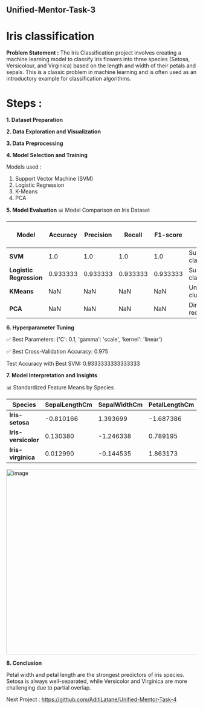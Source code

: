 ## Unified-Mentor-Task-3
# Iris classification

**Problem Statement :**
The Iris Classification project involves creating a machine learning model to classify iris flowers into three species (Setosa, Versicolour, and Virginica) based on the length and width of their petals and sepals. This is a classic problem in machine learning and is often used as an introductory example for classification algorithms.

# **Steps** :

**1. Dataset Preparation**
   
**2. Data Exploration and Visualization**

**3. Data Preprocessing**

**4. Model Selection and Training**
   
   Models used :
   1. Support Vector Machine (SVM)
   2. Logistic Regression
   3. K-Means
   4. PCA 

**5. Model Evaluation**
📊 Model Comparison on Iris Dataset

| Model                | Accuracy  | Precision | Recall   | F1-score | Notes                    | Explained Variance (PC1) | Explained Variance (PC2) | Total (PC1+PC2) |
|-----------------------|-----------|-----------|----------|----------|--------------------------|--------------------------|--------------------------|-----------------|
| **SVM**              | 1.0       | 1.0       | 1.0      | 1.0      | Supervised classifier    | NaN                      | NaN                      | NaN             |
| **Logistic Regression** | 0.933333 | 0.933333  | 0.933333 | 0.933333 | Supervised classifier    | NaN                      | NaN                      | NaN             |
| **KMeans**           | NaN       | NaN       | NaN      | NaN      | Unsupervised clustering  | NaN                      | NaN                      | NaN             |
| **PCA**              | NaN       | NaN       | NaN      | NaN      | Dimensionality reduction | 0.727705                 | 0.230305                 | 0.95801         |

**6. Hyperparameter Tuning**
   
   ✅ Best Parameters: {'C': 0.1, 'gamma': 'scale', 'kernel': 'linear'}
   
   ✅ Best Cross-Validation Accuracy: 0.975

   Test Accuracy with Best SVM: 0.9333333333333333

**7. Model Interpretation and Insights**

   📊 Standardized Feature Means by Species

| Species          | SepalLengthCm | SepalWidthCm | PetalLengthCm | PetalWidthCm |
|------------------|---------------|--------------|---------------|--------------|
| **Iris-setosa**      | -0.810166      |  1.393699     | -1.687386      | -1.518991     |
| **Iris-versicolor**  |  0.130380      | -1.246338     |  0.789195      | -0.889440     |
| **Iris-virginica**   |  0.012990      | -0.144535     |  1.863173      |  2.698873     |

<img width="755" height="489" alt="image" src="https://github.com/user-attachments/assets/4b4ff5bc-1eee-4770-8d8c-b5435b14ba17" />

**8. Conclusion**
   
   Petal width and petal length are the strongest predictors of iris species. Setosa is always well-separated, while Versicolor and Virginica are more challenging due to partial overlap.

Next Project : https://github.com/AditiLatane/Unified-Mentor-Task-4
